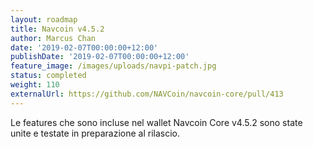 ```yaml
---
layout: roadmap
title: Navcoin v4.5.2
author: Marcus Chan
date: '2019-02-07T00:00:00+12:00'
publishDate: '2019-02-07T00:00:00+12:00'
feature_image: /images/uploads/navpi-patch.jpg
status: completed
weight: 110
externalUrl: https://github.com/NAVCoin/navcoin-core/pull/413
---
```


Le features che sono incluse nel wallet Navcoin Core v4.5.2 sono state unite e testate in preparazione al rilascio.

